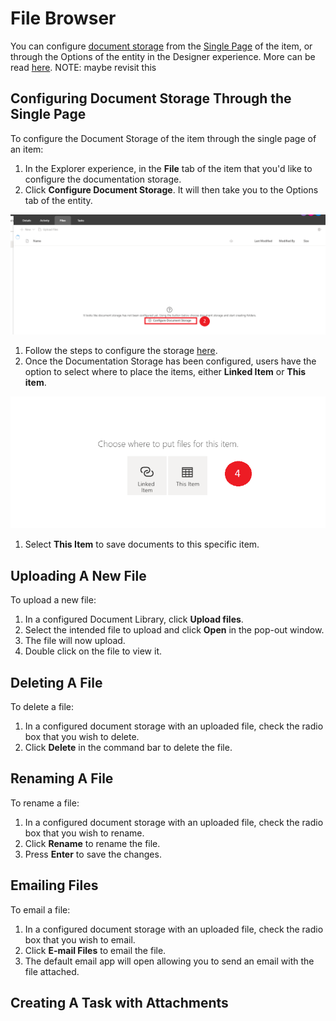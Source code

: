 # File Browser

You can configure [document storage](https://docs.rapidplatform.com/Home/User-Documentation/Getting-Started-with-Rapid-Platform) from the [Single Page](https://docs.rapidplatform.com/Home/User-Documentation/Explorer/Pages/Single-Page) of the item, or through the Options of the entity in the Designer experience. More can be read [here](https://support.office.com/en-us/article/what-is-a-document-library-3b5976dd-65cf-4c9e-bf5a-713c10ca2872). NOTE: maybe revisit this

## Configuring Document Storage Through the Single Page

To configure the Document Storage of the item through the single page of an item:

1. In the Explorer experience, in the **File** tab of the item that you'd like to configure the documentation storage.
2. Click **Configure Document Storage**. It will then take you to the Options tab of the entity.

![File Browser 01.png](./downloaded_image_1705285491244.png)

1. Follow the steps to configure the storage [here](https://docs.rapidplatform.com/Home/User-Documentation/Getting-Started-with-Rapid-Platform).
2. Once the Documentation Storage has been configured, users have the option to select where to place the items, either **Linked Item** or **This item**.

![File Browser 02.png](./downloaded_image_1705285492259.png)

1. Select **This Item** to save documents to this specific item.

## Uploading A New File

To upload a new file:

1. In a configured Document Library, click **Upload files**.
2. Select the intended file to upload and click **Open** in the pop-out window.
3. The file will now upload.
4. Double click on the file to view it.

## Deleting A File

To delete a file:

1. In a configured document storage with an uploaded file, check the radio box that you wish to delete.
2. Click **Delete** in the command bar to delete the file.

## Renaming A File

To rename a file:

1. In a configured document storage with an uploaded file, check the radio box that you wish to rename.
2. Click **Rename** to rename the file.
3. Press **Enter** to save the changes.

## Emailing Files

To email a file:

1. In a configured document storage with an uploaded file, check the radio box that you wish to email.
2. Click **E-mail Files** to email the file.
3. The default email app will open allowing you to send an email with the file attached.

## Creating A Task with Attachments
